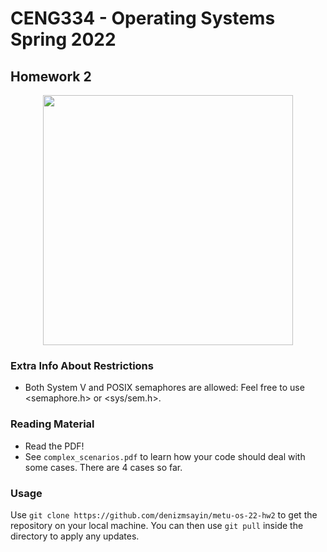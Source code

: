 # CENG334 - Operating Systems Spring 2022
## Homework 2

<p align="center">
  <img src=https://hardalist.net/wp-content/uploads/2021/09/Evrensel-Baris-Berkant-Komik-Karikaturler-Sergisi-2.jpg width=400 />
</p>

### Extra Info About Restrictions

* Both System V and POSIX semaphores are allowed: Feel free to use <semaphore.h> or <sys/sem.h>.

### Reading Material

* Read the PDF!
* See `complex_scenarios.pdf` to learn how your code should deal with some cases. There are 4
  cases so far. 

### Usage

Use `git clone https://github.com/denizmsayin/metu-os-22-hw2` to get the repository on your local
machine. You can then use `git pull` inside the directory to apply any updates.
